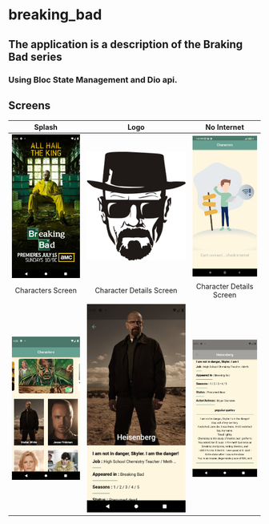 # breaking_bad

## The application is a description of the Braking Bad series

### Using Bloc State Management and Dio api.


## Screens

| Splash | Logo | No Internet |
|:------:|:-------:|:-------:|
|![](./splash.png)|![](./assets/images/logo.jpg)|![](./no-internet.jpg)|
|Characters Screen |Character Details Screen|Character Details Screen|
||||
|![](./characters.png)|![](./character-details1.png)|![](./character-details2.png)|
